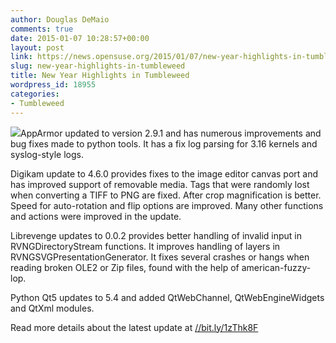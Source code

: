 ```yaml
---
author: Douglas DeMaio
comments: true
date: 2015-01-07 10:28:57+00:00
layout: post
link: https://news.opensuse.org/2015/01/07/new-year-highlights-in-tumbleweed/
slug: new-year-highlights-in-tumbleweed
title: New Year Highlights in Tumbleweed
wordpress_id: 18955
categories:
- Tumbleweed
---
```


[![](https://en.opensuse.org/images/c/c1/Tumbleweed.png)](https://en.opensuse.org/images/c/c1/Tumbleweed.png)AppArmor updated to version 2.9.1 and has numerous improvements and bug fixes made to python tools. It has a fix log parsing for 3.16 kernels and syslog-style logs.

Digikam update to 4.6.0 provides fixes to the image editor canvas port and has improved support of removable media. Tags that were randomly lost when converting a TIFF to PNG are fixed. After crop magnification is better. Speed for auto-rotation and flip options are improved. Many other functions and actions were improved in the update.

<!-- more -->Librevenge updates to 0.0.2 provides better handling of invalid input in RVNGDirectoryStream functions. It improves handling of layers in RVNGSVGPresentationGenerator. It fixes several crashes or hangs when reading broken OLE2 or Zip files, found with the help of american-fuzzy-lop.

Python Qt5 updates to 5.4 and added QtWebChannel, QtWebEngineWidgets and QtXml modules.

Read more details about the latest update at [//bit.ly/1zThk8F](//bit.ly/1zThk8F)
